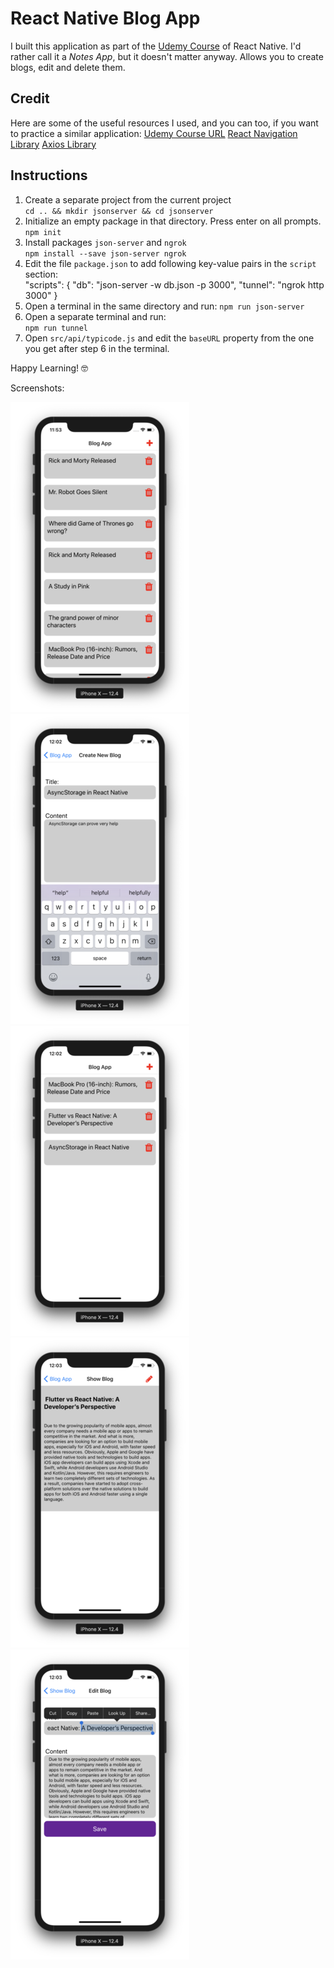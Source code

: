 # React Native Blog App
I built this application as part of the [Udemy Course](https://www.udemy.com/course/the-complete-react-native-and-redux-course/) of React Native. I'd rather call it a *Notes App*, but it doesn't matter anyway. Allows you to create blogs, edit and delete them.

## Credit
Here are some of the useful resources I used, and you can too, if you want to practice a similar application:
[Udemy Course URL](https://www.udemy.com/course/the-complete-react-native-and-redux-course/)
[React Navigation Library](https://github.com/react-navigation/react-navigation)
[Axios Library](https://github.com/axios/axios)

## Instructions
1. Create a separate project from the current project  
`cd .. && mkdir jsonserver && cd jsonserver`  
2. Initialize an empty package in that directory. Press enter on all prompts.  
`npm init`
3. Install packages `json-server` and `ngrok`  
`npm install --save json-server ngrok`
4. Edit the file `package.json` to add following key-value pairs in the `script` section:  
    "scripts": {
      "db": "json-server -w db.json -p 3000",
      "tunnel": "ngrok http 3000"
    }
6. Open a terminal in the same directory and run:
`npm run json-server`  
7. Open a separate terminal and run:  
`npm run tunnel`  
8. Open `src/api/typicode.js` and edit the `baseURL` property from the one you get after step 6 in the terminal.  


Happy Learning! 🤓

Screenshots:  

![](/screenshots/1.png)
![](/screenshots/2.png)
![](/screenshots/3.png)
![](/screenshots/4.png)
![](/screenshots/5.png)
